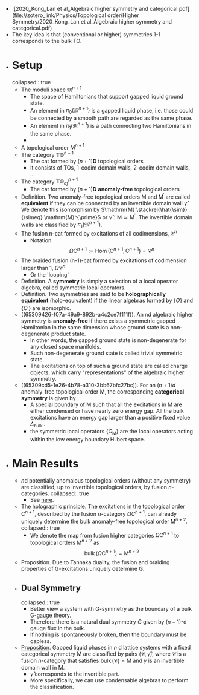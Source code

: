 - ![2020_Kong_Lan et al_Algebraic higher symmetry and categorical.pdf](file://zotero_link/Physics/Topological order/Higher Symmetry/2020_Kong_Lan et al_Algebraic higher symmetry and categorical.pdf)
- The key idea is that (conventional or higher) symmetries 1-1 corresponds to the bulk TO.
- # Setup
  collapsed:: true
	- The moduli space $\mathfrak{M}^{n+1}$
		- The space of Hamiltonians that support gapped liquid ground state.
		- An element in $\pi_0\left(\mathfrak{M}^{n+1}\right)$ is a gapped liquid phase, i.e. those could be connected by a smooth path are regarded as the same phase.
		- An element in $\pi_1\left(\mathfrak{M}^{n+1}\right)$ is a path connecting two Hamiltonians in the same phase.
		-
	- A topological order $\mathsf M ^{n+1}$
	- The category $\mathbb{T} \mathbb{O}^{n+1}$
		- The cat formed by $(n+1) \mathbf{D}$ topological orders
		- It consists of TOs, 1-codim domain walls, 2-codim domain walls, ...
	- The category $\mathbb{T} \mathbb{O}^{n+1}_{af}$
		- The cat formed by $(n+1) \mathbf{D}$ **anomaly-free** topological orders
	- Definition. Two anomaly-free topological orders $\mathrm{M}$ and $\mathrm{M}^{\prime}$ are called **equivalent** if they can be connected by an invertible domain wall $\hat{\gamma}$. We denote this isomorphism by $\mathrm{M} \stackrel{\hat{\sim}}{\simeq} \mathrm{M}^{\prime}$ or $\hat{\gamma}: \mathrm{M} \simeq \mathrm{M}^{\prime}$. The invertible domain walls are classified by $\pi_1\left(\mathfrak{M}^{n+1}\right)$.
	- The fusion n-cat formed by excitations of all codimensions, $\mathcal C^n$
		- Notation.
		  $$
		  \Omega \mathrm{C}^{n+1}:=\operatorname{Hom}\left(\mathrm{C}^{n+1}, \mathrm{C}^{n+1}\right)=\mathcal{C}^n
		  $$
	- The braided fusion (n-1)-cat formed by excitations of codimension larger than 1, $\Omega \mathcal C^n$
		- Or the 'looping'
	- Definition. A **symmetry** is simply a selection of a local operator algebra, called symmetric local operators.
	- Definition. Two symmetries are said to be **holographically equivalent** (holo-equivalent) if the linear algebras formed by $\{O\}$ and $\left\{O^{\prime}\right\}$ are isomorphic.
	- ((65309426-f07a-49a9-892b-a4c2ce7f111f)). An nd algebraic higher symmetry is **anomaly-free** if there exists a symmetric gapped Hamiltonian in the same dimension whose ground state is a non-degenerate product state.
		- In other words, the gapped ground state is non-degenerate for any closed space manifolds.
		- Such non-degenerate ground state is called trivial symmetric state.
		- The excitations on top of such a ground state are called charge objects, which carry "representations" of the algebraic higher symmetry.
	- ((65309cd5-1e26-4b78-a310-3bb67bfc27bc)). For an $(n+1) d$ anomaly-free topological order $\mathrm{M}$, the corresponding **categorical symmetry** is given by
		- A special boundary of $\mathrm{M}$ such that all the excitations in $\mathrm{M}$ are either condensed or have nearly zero energy gap. All the bulk excitations have an energy gap larger than a positive fixed value $\Delta_{\text {bulk }}$.
		- the symmetric local operators $\left\{O_{\mathrm{M}}\right\}$ are the local operators acting within the low energy boundary Hilbert space.
- # Main Results
	- $n$d potentially anomalous topological orders (without any symmetry) are classified, up to invertible topological orders, by fusion $n$-categories.
	  collapsed:: true
		- See [here](((65309257-62f9-488e-85fd-3cb7ef039005))).
	- The holographic principle. The excitations in the topological order $\mathrm{C}^{n+1}$, described by the fusion $n$-category $\Omega C^{n+1}$, can already uniquely determine the bulk anomaly-free topological order $\mathrm{M}^{n+2}$.
	  collapsed:: true
		- We denote the map from fusion higher categories $\Omega \mathrm{C}^{n+1}$ to topological orders $\mathrm{M}^{n+2}$ as
		  $$
		  \operatorname{bulk}\left(\Omega \mathrm{C}^{n+1}\right)=\mathrm{M}^{n+2}
		  $$
	- Proposition. Due to Tannaka duality, the fusion and braiding properties of G-excitations uniquely determine G.
	- ## Dual Symmetry
	  collapsed:: true
		- Better view a system with G-symmetry as the boundary of a bulk G-gauge theory.
		- Therefore there is a natural dual symmetry $\tilde G$ given by $(n-1)$-d gauge flux in the bulk.
		- If nothing is spontaneously broken, then the boundary must be gapless.
	- [Proposition](((65309eaf-96ed-43f1-b090-b0eb438bf10c))). Gapped liquid phases in $n$ d lattice systems with a fixed categorical symmetry $\mathrm{M}$ are classified by pairs $(\mathcal{C}, \hat{\gamma})$, where $\mathcal{C}$ is a fusion $n$-category that satisfies $\operatorname{bulk}(\mathcal{C})=\mathrm{M}$ and $\hat{\gamma}$ is an invertible domain wall in $\mathrm{M}$.
		- $\hat \gamma$ corresponds to the invertible part.
		- More specifically, we can use condensable algebras to perform the classification.